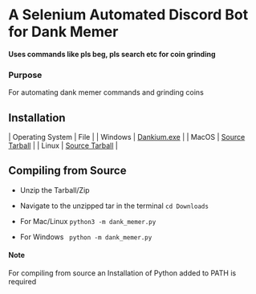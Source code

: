 # A Selenium Automated Discord Bot for Dank Memer
**Uses commands like pls beg, pls search etc for coin grinding**
### Purpose
For automating dank memer commands and grinding coins
## Installation
| Operating System | File                                                                            |
| Windows          | [Dankium.exe](https://github.com/Vishard-006/Dankium/releases/download/v1.0/Dankium.exe) |
| MacOS            |  [Source Tarball](https://github.com/Vishard-006/Dankium/archive/v1.0.tar.gz)            |
| Linux            | [Source Tarball](https://github.com/Vishard-006/Dankium/archive/v1.0.tar.gz)             |
## Compiling from Source

 

 - Unzip the Tarball/Zip
 - Navigate to the unzipped tar in the terminal
  `cd Downloads`
  
 - For Mac/Linux
  `python3 -m dank_memer.py`
  - For Windows
` python -m dank_memer.py`

#### Note 
For compiling from source an Installation of Python added to PATH is required
    

   
    
